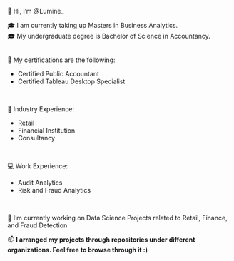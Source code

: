 👋 Hi, I’m @Lumine_

🎓 I am currently taking up Masters in Business Analytics. <br>
🎓 My undergraduate degree is Bachelor of Science in Accountancy. <br>
<br>

📑 My certifications are the following:
- Certified Public Accountant <br>
- Certified Tableau Desktop Specialist
<br>

🌱 Industry Experience:
- Retail
- Financial Institution
- Consultancy
<br>

💻 Work Experience:
- Audit Analytics
- Risk and Fraud Analytics
<br>

💞️ I’m currently working on Data Science Projects related to Retail, Finance, and Fraud Detection

📫 **I arranged my projects through repositories under different organizations. Feel free to browse through it :)**

<!---
InsightInspector/InsightInspector is a ✨ special ✨ repository because its `README.md` (this file) appears on your GitHub profile.
You can click the Preview link to take a look at your changes.
--->
